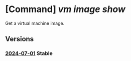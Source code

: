 # [Command] _vm image show_

Get a virtual machine image.

## Versions

### [2024-07-01](/Resources/mgmt-plane/L3N1YnNjcmlwdGlvbnMve30vcHJvdmlkZXJzL21pY3Jvc29mdC5jb21wdXRlL2xvY2F0aW9ucy97fS9wdWJsaXNoZXJzL3t9L2FydGlmYWN0dHlwZXMvdm1pbWFnZS9vZmZlcnMve30vc2t1cy97fS92ZXJzaW9ucy97fQ==/2024-07-01.xml) **Stable**

<!-- mgmt-plane /subscriptions/{}/providers/microsoft.compute/locations/{}/publishers/{}/artifacttypes/vmimage/offers/{}/skus/{}/versions/{} 2024-07-01 -->
